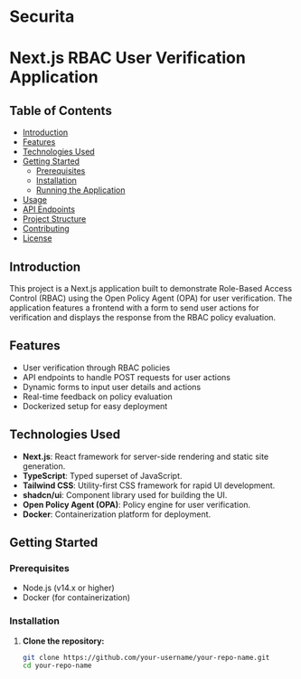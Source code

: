 # Securita
# Next.js RBAC User Verification Application

## Table of Contents

- [Introduction](#introduction)
- [Features](#features)
- [Technologies Used](#technologies-used)
- [Getting Started](#getting-started)
  - [Prerequisites](#prerequisites)
  - [Installation](#installation)
  - [Running the Application](#running-the-application)
- [Usage](#usage)
- [API Endpoints](#api-endpoints)
- [Project Structure](#project-structure)
- [Contributing](#contributing)
- [License](#license)

## Introduction

This project is a Next.js application built to demonstrate Role-Based Access Control (RBAC) using the Open Policy Agent (OPA) for user verification. The application features a frontend with a form to send user actions for verification and displays the response from the RBAC policy evaluation.

## Features

- User verification through RBAC policies
- API endpoints to handle POST requests for user actions
- Dynamic forms to input user details and actions
- Real-time feedback on policy evaluation
- Dockerized setup for easy deployment

## Technologies Used

- **Next.js**: React framework for server-side rendering and static site generation.
- **TypeScript**: Typed superset of JavaScript.
- **Tailwind CSS**: Utility-first CSS framework for rapid UI development.
- **shadcn/ui**: Component library used for building the UI.
- **Open Policy Agent (OPA)**: Policy engine for user verification.
- **Docker**: Containerization platform for deployment.

## Getting Started

### Prerequisites

- Node.js (v14.x or higher)
- Docker (for containerization)

### Installation

1. **Clone the repository:**

   ```sh
   git clone https://github.com/your-username/your-repo-name.git
   cd your-repo-name
